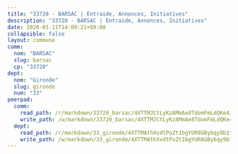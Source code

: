 ```yaml
---
title: "33720 - BARSAC | Entraide, Annonces, Initiatives"
description: "33720 - BARSAC | Entraide, Annonces, Initiatives"
date: 2020-01-11T14:09:21+09:00
collapsible: false
layout: commune
comm:
  nom: "BARSAC"
  slug: barsac
  cp: "33720"
dept:
  nom: "Gironde"
  slug: gironde
  num: "33"
peerpad:
  comm:
    read_path: /r/markdown/33720_barsac/4XTTMJCtLyKzAMmAe8TdomFmLdQKe4imAxGwY8moCmj4ytkv5
    write_path: /w/markdown/33720_barsac/4XTTMJCtLyKzAMmAe8TdomFmLdQKe4imAxGwY8moCmj4ytkv5-K3TgUcKVeYrFqyo8BgP9AyAGJmQx8WRYKvuuncrN1XabpVmut8G6PK5qER4SNpsY1r6gSJqySgKSaMS5FzavPL2jm4MajDPQPphBsxWHg7iGq8DhsjTnVCXiHQkhMySNDWf3JaVf
  dept:
    read_path: /r/markdown/33_gironde/4XTTMAthXvdtPoZt1bgYUR8GBybqy9b1tLUaaKDw5iKj57LRt
    write_path: /w/markdown/33_gironde/4XTTMAthXvdtPoZt1bgYUR8GBybqy9b1tLUaaKDw5iKj57LRt-K3TgU8ogmN5s8hbKrZhkV9P1KQiFepNWXjoYRvdMTW1jt7eRXTmrjG677tN9mcUTsALjzYGgb8mvcrYPJn2Jd8cTiBmF9aZcbgdcQL1kzCPJnSf6X8tpEcGPdTr5qT6cQqEpt6oQ
---
```


